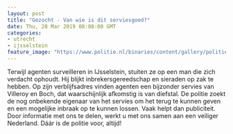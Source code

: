 ```yaml
---
layout: post
title: "Gezocht - Van wie is dit serviesgoed?"
date: Thu, 28 Mar 2019 08:08:00 GMT
categories: 
- utrecht 
- ijsselstein 
feature_image: "https://www.politie.nl/binaries/content/gallery/politie/gezocht/gestolen-gevonden/2019/maart/03-mn/ijsselstein-27-servies2.jpg"
---
```


Terwijl agenten surveilleren in IJsselstein, stuiten ze op een man die zich verdacht ophoudt. Hij blijkt inbrekersgereedschap en sieraden op zak te hebben. Op zijn verblijfsadres vinden agenten een bijzonder servies van Villeroy en Boch, dat waarschijnlijk afkomstig is van diefstal. De politie zoekt de nog onbekende eigenaar van het servies om het terug te kunnen geven en een mogelijke inbraak op te kunnen lossen. Vaak helpt dan publiciteit. Door informatie met ons te delen, werkt u met ons samen aan een veiliger Nederland. Dáár is de politie voor, altijd!
